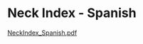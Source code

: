 # Neck Index - Spanish

[NeckIndex_Spanish.pdf](Neck%20Index%20-%20Spanish%20b640dd38ebde41baa2cd171985153f97/NeckIndex_Spanish.pdf)